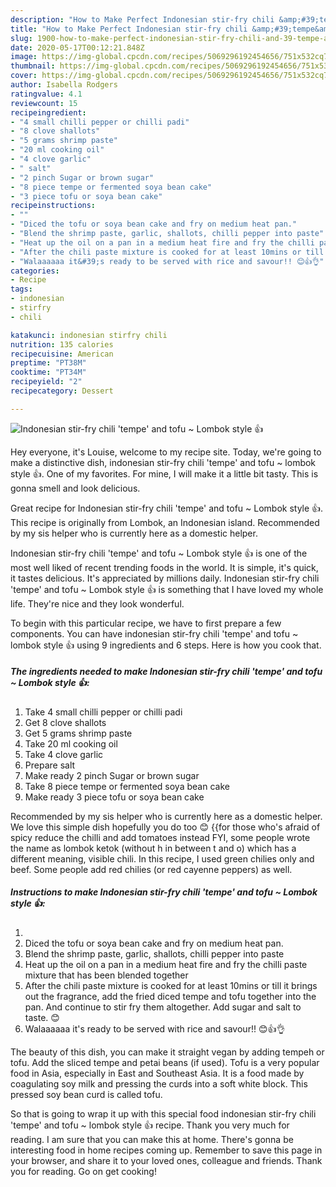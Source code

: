 ```yaml
---
description: "How to Make Perfect Indonesian stir-fry chili &amp;#39;tempe&amp;#39; and tofu ~ Lombok style 👍"
title: "How to Make Perfect Indonesian stir-fry chili &amp;#39;tempe&amp;#39; and tofu ~ Lombok style 👍"
slug: 1900-how-to-make-perfect-indonesian-stir-fry-chili-and-39-tempe-and-39-and-tofu-lombok-style
date: 2020-05-17T00:12:21.848Z
image: https://img-global.cpcdn.com/recipes/5069296192454656/751x532cq70/indonesian-stir-fry-chili-tempe-and-tofu-lombok-style-👍-recipe-main-photo.jpg
thumbnail: https://img-global.cpcdn.com/recipes/5069296192454656/751x532cq70/indonesian-stir-fry-chili-tempe-and-tofu-lombok-style-👍-recipe-main-photo.jpg
cover: https://img-global.cpcdn.com/recipes/5069296192454656/751x532cq70/indonesian-stir-fry-chili-tempe-and-tofu-lombok-style-👍-recipe-main-photo.jpg
author: Isabella Rodgers
ratingvalue: 4.1
reviewcount: 15
recipeingredient:
- "4 small chilli pepper or chilli padi"
- "8 clove shallots"
- "5 grams shrimp paste"
- "20 ml cooking oil"
- "4 clove garlic"
- " salt"
- "2 pinch Sugar or brown sugar"
- "8 piece tempe or fermented soya bean cake"
- "3 piece tofu or soya bean cake"
recipeinstructions:
- ""
- "Diced the tofu or soya bean cake and fry on medium heat pan."
- "Blend the shrimp paste, garlic, shallots, chilli pepper into paste"
- "Heat up the oil on a pan in a medium heat fire and fry the chilli paste mixture that has been blended together"
- "After the chili paste mixture is cooked for at least 10mins or till it brings out the fragrance, add the fried diced tempe and tofu together into the pan. And continue to stir fry them altogether. Add sugar and salt to taste. 😊"
- "Walaaaaaa it&#39;s ready to be served with rice and savour!! 😊👍👌"
categories:
- Recipe
tags:
- indonesian
- stirfry
- chili

katakunci: indonesian stirfry chili 
nutrition: 135 calories
recipecuisine: American
preptime: "PT38M"
cooktime: "PT34M"
recipeyield: "2"
recipecategory: Dessert

---
```



![Indonesian stir-fry chili &#39;tempe&#39; and tofu ~ Lombok style 👍](https://img-global.cpcdn.com/recipes/5069296192454656/751x532cq70/indonesian-stir-fry-chili-tempe-and-tofu-lombok-style-👍-recipe-main-photo.jpg)

Hey everyone, it's Louise, welcome to my recipe site. Today, we're going to make a distinctive dish, indonesian stir-fry chili &#39;tempe&#39; and tofu ~ lombok style 👍. One of my favorites. For mine, I will make it a little bit tasty. This is gonna smell and look delicious.

Great recipe for Indonesian stir-fry chili &#39;tempe&#39; and tofu ~ Lombok style 👍. This recipe is originally from Lombok, an Indonesian island. Recommended by my sis helper who is currently here as a domestic helper.

Indonesian stir-fry chili &#39;tempe&#39; and tofu ~ Lombok style 👍 is one of the most well liked of recent trending foods in the world. It is simple, it's quick, it tastes delicious. It's appreciated by millions daily. Indonesian stir-fry chili &#39;tempe&#39; and tofu ~ Lombok style 👍 is something that I have loved my whole life. They're nice and they look wonderful.


To begin with this particular recipe, we have to first prepare a few components. You can have indonesian stir-fry chili &#39;tempe&#39; and tofu ~ lombok style 👍 using 9 ingredients and 6 steps. Here is how you cook that.

<!--inarticleads1-->

##### The ingredients needed to make Indonesian stir-fry chili &#39;tempe&#39; and tofu ~ Lombok style 👍:

1. Take 4 small chilli pepper or chilli padi
1. Get 8 clove shallots
1. Get 5 grams shrimp paste
1. Take 20 ml cooking oil
1. Take 4 clove garlic
1. Prepare  salt
1. Make ready 2 pinch Sugar or brown sugar
1. Take 8 piece tempe or fermented soya bean cake
1. Make ready 3 piece tofu or soya bean cake


Recommended by my sis helper who is currently here as a domestic helper. We love this simple dish hopefully you do too 😊 {{for those who&#39;s afraid of spicy reduce the chilli and add tomatoes instead FYI, some people wrote the name as lombok ketok (without h in between t and o) which has a different meaning, visible chili. In this recipe, I used green chilies only and beef. Some people add red chilies (or red cayenne peppers) as well. 

<!--inarticleads2-->

##### Instructions to make Indonesian stir-fry chili &#39;tempe&#39; and tofu ~ Lombok style 👍:

1. 
1. Diced the tofu or soya bean cake and fry on medium heat pan.
1. Blend the shrimp paste, garlic, shallots, chilli pepper into paste
1. Heat up the oil on a pan in a medium heat fire and fry the chilli paste mixture that has been blended together
1. After the chili paste mixture is cooked for at least 10mins or till it brings out the fragrance, add the fried diced tempe and tofu together into the pan. And continue to stir fry them altogether. Add sugar and salt to taste. 😊
1. Walaaaaaa it&#39;s ready to be served with rice and savour!! 😊👍👌


The beauty of this dish, you can make it straight vegan by adding tempeh or tofu. Add the sliced tempe and petai beans (if used). Tofu is a very popular food in Asia, especially in East and Southeast Asia. It is a food made by coagulating soy milk and pressing the curds into a soft white block. This pressed soy bean curd is called tofu. 

So that is going to wrap it up with this special food indonesian stir-fry chili &#39;tempe&#39; and tofu ~ lombok style 👍 recipe. Thank you very much for reading. I am sure that you can make this at home. There's gonna be interesting food in home recipes coming up. Remember to save this page in your browser, and share it to your loved ones, colleague and friends. Thank you for reading. Go on get cooking!
